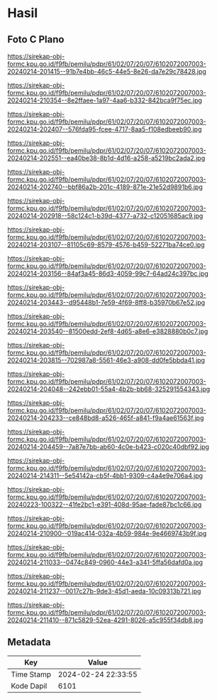 # Hasil

## Foto C Plano

https://sirekap-obj-formc.kpu.go.id/f9fb/pemilu/pdpr/61/02/07/20/07/6102072007003-20240214-201415--91b7e4bb-46c5-44e5-8e26-da7e29c78428.jpg

https://sirekap-obj-formc.kpu.go.id/f9fb/pemilu/pdpr/61/02/07/20/07/6102072007003-20240214-210354--8e2ffaee-1a97-4aa6-b332-842bca9f75ec.jpg

https://sirekap-obj-formc.kpu.go.id/f9fb/pemilu/pdpr/61/02/07/20/07/6102072007003-20240214-202407--576fda95-fcee-4717-8aa5-f108edbeeb90.jpg

https://sirekap-obj-formc.kpu.go.id/f9fb/pemilu/pdpr/61/02/07/20/07/6102072007003-20240214-202551--ea40be38-8b1d-4d16-a258-a5219bc2ada2.jpg

https://sirekap-obj-formc.kpu.go.id/f9fb/pemilu/pdpr/61/02/07/20/07/6102072007003-20240214-202740--bbf86a2b-201c-4189-871e-21e52d9891b6.jpg

https://sirekap-obj-formc.kpu.go.id/f9fb/pemilu/pdpr/61/02/07/20/07/6102072007003-20240214-202918--58c124c1-b39d-4377-a732-c12051685ac9.jpg

https://sirekap-obj-formc.kpu.go.id/f9fb/pemilu/pdpr/61/02/07/20/07/6102072007003-20240214-203107--81105c69-8579-4576-b459-52271ba74ce0.jpg

https://sirekap-obj-formc.kpu.go.id/f9fb/pemilu/pdpr/61/02/07/20/07/6102072007003-20240214-203156--84af3a45-86d3-4059-99c7-64ad24c397bc.jpg

https://sirekap-obj-formc.kpu.go.id/f9fb/pemilu/pdpr/61/02/07/20/07/6102072007003-20240214-203443--d95448b1-7e59-4f69-8ff8-b35970b67e52.jpg

https://sirekap-obj-formc.kpu.go.id/f9fb/pemilu/pdpr/61/02/07/20/07/6102072007003-20240214-203540--81500edd-2ef8-4d65-a8e6-e3828880b0c7.jpg

https://sirekap-obj-formc.kpu.go.id/f9fb/pemilu/pdpr/61/02/07/20/07/6102072007003-20240214-203815--702987a8-5561-46e3-a908-dd0fe5bbda41.jpg

https://sirekap-obj-formc.kpu.go.id/f9fb/pemilu/pdpr/61/02/07/20/07/6102072007003-20240214-204048--242ebb01-55a4-4b2b-bb68-325291554343.jpg

https://sirekap-obj-formc.kpu.go.id/f9fb/pemilu/pdpr/61/02/07/20/07/6102072007003-20240214-204233--ce848bd8-a526-465f-a841-f9a4ae61563f.jpg

https://sirekap-obj-formc.kpu.go.id/f9fb/pemilu/pdpr/61/02/07/20/07/6102072007003-20240214-204459--7a87e7bb-ab60-4c0e-b423-c020c40dbf92.jpg

https://sirekap-obj-formc.kpu.go.id/f9fb/pemilu/pdpr/61/02/07/20/07/6102072007003-20240214-214311--5e54142a-cb5f-4bb1-9309-c4a4e9e706a4.jpg

https://sirekap-obj-formc.kpu.go.id/f9fb/pemilu/pdpr/61/02/07/20/07/6102072007003-20240223-100322--41fe2bc1-e391-408d-95ae-fade87bc1c66.jpg

https://sirekap-obj-formc.kpu.go.id/f9fb/pemilu/pdpr/61/02/07/20/07/6102072007003-20240214-210900--019ac414-032a-4b59-984e-9e4669743b9f.jpg

https://sirekap-obj-formc.kpu.go.id/f9fb/pemilu/pdpr/61/02/07/20/07/6102072007003-20240214-211033--0474c849-0960-44e3-a341-5ffa56dafd0a.jpg

https://sirekap-obj-formc.kpu.go.id/f9fb/pemilu/pdpr/61/02/07/20/07/6102072007003-20240214-211237--0017c27b-9de3-45d1-aeda-10c09313b721.jpg

https://sirekap-obj-formc.kpu.go.id/f9fb/pemilu/pdpr/61/02/07/20/07/6102072007003-20240214-211410--871c5829-52ea-4291-8026-a5c955f34db8.jpg


## Metadata

| Key        | Value               |
| ---------- | ------------------- |
| Time Stamp | 2024-02-24 22:33:55 |
| Kode Dapil | 6101                |



